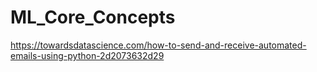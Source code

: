# ML_Core_Concepts
https://towardsdatascience.com/how-to-send-and-receive-automated-emails-using-python-2d2073632d29
